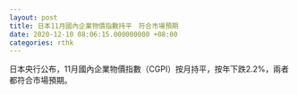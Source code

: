 ```yaml
---
layout: post
title: 日本11月國內企業物價指數持平　符合市場預期
date: 2020-12-10 08:06:15.000000000 +08:00
categories: rthk
---
```


日本央行公布，11月國內企業物價指數（CGPI）按月持平，按年下跌2.2%，兩者都符合市場預期。
